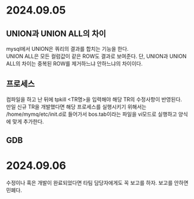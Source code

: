 # 2024.09.05

## UNION과 UNION ALL의 차이
  mysql에서 UNION은 쿼리의 결과를 합치는 기능을 한다. </br>
  UNION ALL은 모든 컬럼값이 같은 ROW도 결과로 보여준다. 단, UNION과 UNION ALL의 차이는 중복된 ROW를 제거하느냐 안하느냐의 차이이다. 

## 프로세스
  컴파일을 하고 난 뒤에 tpkill <TR명>을 입력해야 해당 TR의 수정사항이 반영된다. </br>
  만일 신규 TR을 개발했다면 해당 프로세스를 실행시키기 위해서는 </br>
  /home/mymq/etc/init.d로 들어가서 bos.tab이라는 파일을 vi모드로 실행하고 양식에 맞게 추가한다.

## GDB
 
# 2024.09.06
수정이나 혹은 개발이 완료되었다면 타팀 담당자에게도 꼭 보고를 하자. 보고를 안하면 민폐다.
